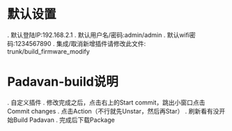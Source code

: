 # 默认设置
. 默认登陆IP:192.168.2.1
. 默认用户名/密码:admin/admin
. 默认wifi密码:1234567890
. 集成/取消新增插件请修改此文件: trunk/build_firmware_modify

# Padavan-build说明
. 自定义插件
. 修改完成之后，点击右上的Start commit，跳出小窗口点击Commit changes
. 点击Action（不行就先Unstar，然后再Star）
. 刷新看有没开始Build Padavan
. 完成后下载Package

